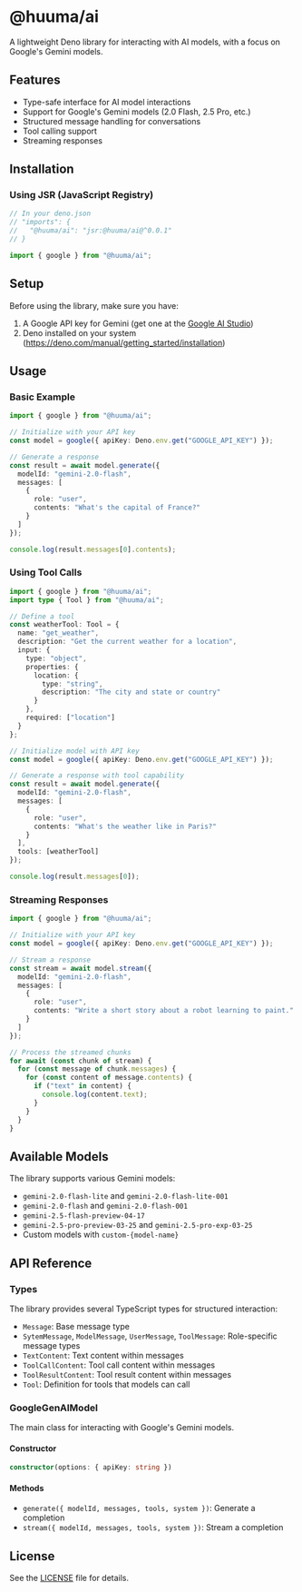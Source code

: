 # @huuma/ai

A lightweight Deno library for interacting with AI models, with a focus on Google's Gemini models.

## Features

- Type-safe interface for AI model interactions
- Support for Google's Gemini models (2.0 Flash, 2.5 Pro, etc.)
- Structured message handling for conversations
- Tool calling support
- Streaming responses

## Installation

### Using JSR (JavaScript Registry)

```ts
// In your deno.json
// "imports": {
//   "@huuma/ai": "jsr:@huuma/ai@^0.0.1"
// }

import { google } from "@huuma/ai";
```

## Setup

Before using the library, make sure you have:

1. A Google API key for Gemini (get one at the [Google AI Studio](https://makersuite.google.com/app/apikey))
2. Deno installed on your system (https://deno.com/manual/getting_started/installation)

## Usage

### Basic Example

```ts
import { google } from "@huuma/ai";

// Initialize with your API key
const model = google({ apiKey: Deno.env.get("GOOGLE_API_KEY") });

// Generate a response
const result = await model.generate({
  modelId: "gemini-2.0-flash",
  messages: [
    {
      role: "user",
      contents: "What's the capital of France?"
    }
  ]
});

console.log(result.messages[0].contents);
```

### Using Tool Calls

```ts
import { google } from "@huuma/ai";
import type { Tool } from "@huuma/ai";

// Define a tool
const weatherTool: Tool = {
  name: "get_weather",
  description: "Get the current weather for a location",
  input: {
    type: "object",
    properties: {
      location: {
        type: "string",
        description: "The city and state or country"
      }
    },
    required: ["location"]
  }
};

// Initialize model with API key
const model = google({ apiKey: Deno.env.get("GOOGLE_API_KEY") });

// Generate a response with tool capability
const result = await model.generate({
  modelId: "gemini-2.0-flash",
  messages: [
    {
      role: "user",
      contents: "What's the weather like in Paris?"
    }
  ],
  tools: [weatherTool]
});

console.log(result.messages[0]);
```

### Streaming Responses

```ts
import { google } from "@huuma/ai";

// Initialize with your API key
const model = google({ apiKey: Deno.env.get("GOOGLE_API_KEY") });

// Stream a response
const stream = await model.stream({
  modelId: "gemini-2.0-flash",
  messages: [
    {
      role: "user",
      contents: "Write a short story about a robot learning to paint."
    }
  ]
});

// Process the streamed chunks
for await (const chunk of stream) {
  for (const message of chunk.messages) {
    for (const content of message.contents) {
      if ("text" in content) {
        console.log(content.text);
      }
    }
  }
}
```

## Available Models

The library supports various Gemini models:

- `gemini-2.0-flash-lite` and `gemini-2.0-flash-lite-001`
- `gemini-2.0-flash` and `gemini-2.0-flash-001`
- `gemini-2.5-flash-preview-04-17`
- `gemini-2.5-pro-preview-03-25` and `gemini-2.5-pro-exp-03-25`
- Custom models with `custom-{model-name}`

## API Reference

### Types

The library provides several TypeScript types for structured interaction:

- `Message`: Base message type
- `SytemMessage`, `ModelMessage`, `UserMessage`, `ToolMessage`: Role-specific message types
- `TextContent`: Text content within messages
- `ToolCallContent`: Tool call content within messages
- `ToolResultContent`: Tool result content within messages
- `Tool`: Definition for tools that models can call

### GoogleGenAIModel

The main class for interacting with Google's Gemini models.

#### Constructor

```ts
constructor(options: { apiKey: string })
```

#### Methods

- `generate({ modelId, messages, tools, system })`: Generate a completion
- `stream({ modelId, messages, tools, system })`: Stream a completion

## License

See the [LICENSE](./LISENCE) file for details.
